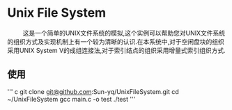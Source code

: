 # Unix File System


   &nbsp;&nbsp;&nbsp;&nbsp;&nbsp;&nbsp;&nbsp;&nbsp;&nbsp;这是一个简单的UNIX文件系统的模拟,这个实例可以帮助您对UNIX文件系统的组织方式及实现机制上有一个较为清晰的认识.在本系统中,对于空闲盘块的组织采用UNIX System V的成组连接法,对于索引结点的组织采用增量式索引组织方式.

## 使用
   ''' c
   		git clone git@github.com:Sun-yq/UnixFileSystem.git
   		cd ~/UnixFileSystem
   		gcc main.c -o test
   		./test
   '''

